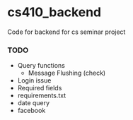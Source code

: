# cs410_backend
Code for backend for cs seminar project 

### TODO 
- Query functions
  - Message Flushing (check)
- Login issue 
- Required fields
- requirements.txt
- date query
- facebook
